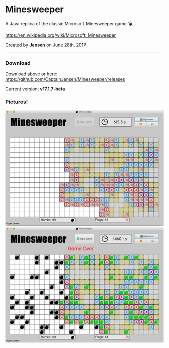 # Minesweeper
A Java replica of the classic Microsoft Minesweeper game :bomb:

https://en.wikipedia.org/wiki/Microsoft_Minesweeper 

Created by <b>Jensen</b> on June 28th, 2017

--- 

### Download

Download above or here: https://github.com/CaptainJensen/Minesweeper/releases

Current version: <b> v17.1.7-beta

### Pictures!

![Preview gameplay](preview.png)
![Preview gameover](preview2.png)




